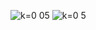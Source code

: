 
![k=0 05](https://user-images.githubusercontent.com/44034996/58648794-5a7cbf00-82bf-11e9-8249-b78088c9853d.png)
![k=0 5](https://user-images.githubusercontent.com/44034996/58648795-5b155580-82bf-11e9-9c26-dc40bf86d9e5.png)
